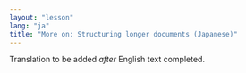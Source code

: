 ```yaml
---
layout: "lesson"
lang: "ja"
title: "More on: Structuring longer documents (Japanese)"
---
```

Translation to be added _after_ English text completed.
